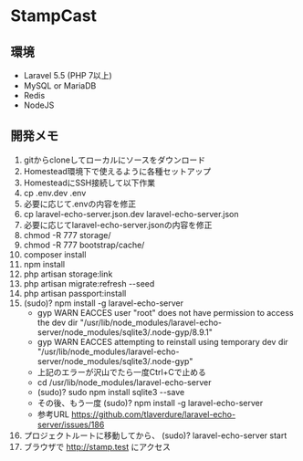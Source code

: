 # StampCast

## 環境
- Laravel 5.5 (PHP 7以上)
- MySQL or MariaDB
- Redis
- NodeJS

## 開発メモ

1. gitからcloneしてローカルにソースをダウンロード
1. Homestead環境下で使えるように各種セットアップ
1. HomesteadにSSH接続して以下作業
1. cp .env.dev .env
1. 必要に応じて.envの内容を修正
1. cp laravel-echo-server.json.dev laravel-echo-server.json
1. 必要に応じてlaravel-echo-server.jsonの内容を修正
1. chmod -R 777 storage/
1. chmod -R 777 bootstrap/cache/
1. composer install
1. npm install
1. php artisan storage:link
1. php artisan migrate:refresh --seed
1. php artisan passport:install
1. (sudo)? npm install -g laravel-echo-server
    - gyp WARN EACCES user "root" does not have permission to access the dev dir "/usr/lib/node_modules/laravel-echo-server/node_modules/sqlite3/.node-gyp/8.9.1"
    - gyp WARN EACCES attempting to reinstall using temporary dev dir "/usr/lib/node_modules/laravel-echo-server/node_modules/sqlite3/.node-gyp"
    - 上記のエラーが沢山でたら一度Ctrl+Cで止める
    - cd /usr/lib/node_modules/laravel-echo-server
    - (sudo)? sudo npm install sqlite3 --save
    - その後、もう一度 (sudo)? npm install -g laravel-echo-server
    - 参考URL https://github.com/tlaverdure/laravel-echo-server/issues/186
1. プロジェクトルートに移動してから、 (sudo)? laravel-echo-server start
1. ブラウザで http://stamp.test にアクセス
